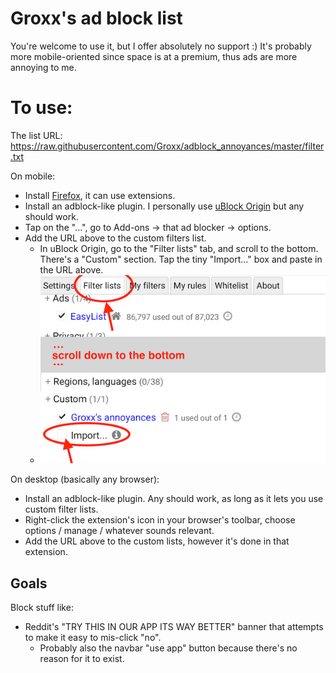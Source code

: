 # Groxx's ad block list
You're welcome to use it, but I offer absolutely no support :)
It's probably more mobile-oriented since space is at a premium, thus ads are more annoying to me.

# To use:
The list URL: https://raw.githubusercontent.com/Groxx/adblock_annoyances/master/filter.txt

On mobile:
- Install [Firefox](https://www.mozilla.org/en-US/firefox/mobile/), it can use extensions.
- Install an adblock-like plugin.  I personally use [uBlock Origin](https://addons.mozilla.org/en-US/firefox/addon/ublock-origin/) but any should work.
- Tap on the "...", go to Add-ons -> that ad blocker -> options.
- Add the URL above to the custom filters list.
  - In uBlock Origin, go to the "Filter lists" tab, and scroll to the bottom.  There's a "Custom" section.  Tap the tiny "Import..." box and paste in the URL above.
  - ![screenshot](https://raw.githubusercontent.com/Groxx/adblock_annoyances/master/ublock%20origin%20import.png)

On desktop (basically any browser):
- Install an adblock-like plugin.  Any should work, as long as it lets you use custom filter lists.
- Right-click the extension's icon in your browser's toolbar, choose options / manage / whatever sounds relevant.
- Add the URL above to the custom lists, however it's done in that extension.


## Goals
Block stuff like:
- Reddit's "TRY THIS IN OUR APP ITS WAY BETTER" banner that attempts to make it easy to mis-click "no".
  - Probably also the navbar "use app" button because there's no reason for it to exist.
